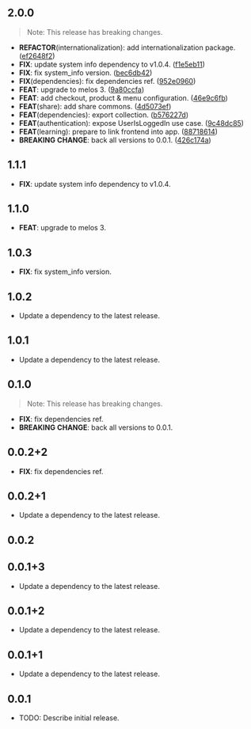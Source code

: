 ## 2.0.0

> Note: This release has breaking changes.

 - **REFACTOR**(internationalization): add internationalization package. ([ef2648f2](https://github.com/qcx/chimera/commit/ef2648f27c9aba3dc136ac5b5ed6fec3e235bf7c))
 - **FIX**: update system info dependency to v1.0.4. ([f1e5eb11](https://github.com/qcx/chimera/commit/f1e5eb11f49d3711311af57034038d892e55d91f))
 - **FIX**: fix system_info version. ([bec6db42](https://github.com/qcx/chimera/commit/bec6db422dcc1c0d7000bd2a769e6b5b3a3d8262))
 - **FIX**(dependencies): fix dependencies ref. ([952e0960](https://github.com/qcx/chimera/commit/952e0960fcf2b00057346c09592f69da1d16cb2e))
 - **FEAT**: upgrade to melos 3. ([9a80ccfa](https://github.com/qcx/chimera/commit/9a80ccfa372b0a73006c88e1a65d6b56915c8071))
 - **FEAT**: add checkout, product & menu configuration. ([46e9c6fb](https://github.com/qcx/chimera/commit/46e9c6fb69a0fb35157221c7bc4986c5ad0f3ddb))
 - **FEAT**(share): add share commons. ([4d5073ef](https://github.com/qcx/chimera/commit/4d5073ef7b7c16baa01f29aa4540b5190a66605a))
 - **FEAT**(dependencies): export collection. ([b576227d](https://github.com/qcx/chimera/commit/b576227df6f01b7fc773ea4ee5e609862010cf30))
 - **FEAT**(authentication): expose UserIsLoggedIn use case. ([9c48dc85](https://github.com/qcx/chimera/commit/9c48dc8592f92896ecb786dcc26b4449c24fb9ce))
 - **FEAT**(learning): prepare to link frontend into app. ([88718614](https://github.com/qcx/chimera/commit/88718614408d2123349f4a5001776683f06d407d))
 - **BREAKING** **CHANGE**: back all versions to 0.0.1. ([426c174a](https://github.com/qcx/chimera/commit/426c174ae5ecf465b1e53d5fa3278fc3948c4c74))

## 1.1.1

 - **FIX**: update system info dependency to v1.0.4.

## 1.1.0

 - **FEAT**: upgrade to melos 3.

## 1.0.3

 - **FIX**: fix system_info version.

## 1.0.2

 - Update a dependency to the latest release.

## 1.0.1

 - Update a dependency to the latest release.

## 0.1.0

> Note: This release has breaking changes.

 - **FIX**: fix dependencies ref.
 - **BREAKING** **CHANGE**: back all versions to 0.0.1.

## 0.0.2+2

 - **FIX**: fix dependencies ref.

## 0.0.2+1

 - Update a dependency to the latest release.

## 0.0.2

## 0.0.1+3

 - Update a dependency to the latest release.

## 0.0.1+2

 - Update a dependency to the latest release.

## 0.0.1+1

 - Update a dependency to the latest release.

## 0.0.1

* TODO: Describe initial release.
